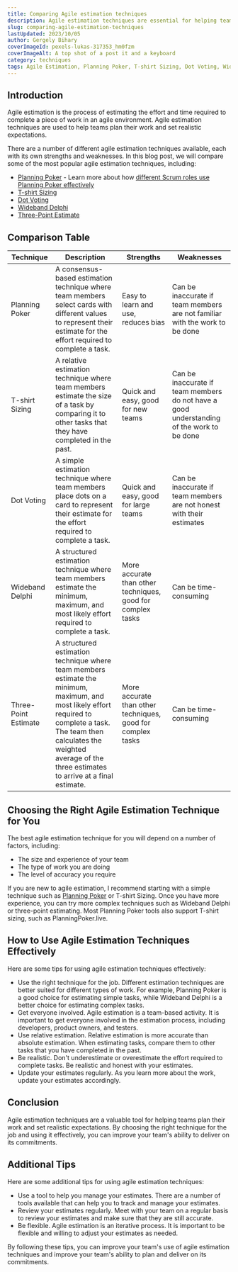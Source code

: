 ```yaml
---
title: Comparing Agile estimation techniques
description: Agile estimation techniques are essential for helping teams plan their work and set realistic expectations. Learn about the most popular agile estimation techniques and how to choose the right one for your team.
slug: comparing-agile-estimation-techniques
lastUpdated: 2023/10/05
author: Gergely Bihary
coverImageId: pexels-lukas-317353_hm0fzm
coverImageAlt: A top shot of a post it and a keyboard
category: techniques
tags: Agile Estimation, Planning Poker, T-shirt Sizing, Dot Voting, Wideband Delphi, Three-Point Estimate
---
```

## Introduction

Agile estimation is the process of estimating the effort and time required to complete a piece of work in an agile environment. Agile estimation techniques are used to help teams plan their work and set realistic expectations.

There are a number of different agile estimation techniques available, each with its own strengths and weaknesses. In this blog post, we will compare some of the most popular agile estimation techniques, including:

* [Planning Poker](https://en.wikipedia.org/wiki/Planning_poker) - Learn more about how [different Scrum roles use Planning Poker effectively](/knowledge-base/planning-poker-and-the-scrum-roles)
* [T-shirt Sizing](https://asana.com/resources/t-shirt-sizing)
* [Dot Voting](https://en.wikipedia.org/wiki/Dot-voting)
* [Wideband Delphi](https://en.wikipedia.org/wiki/Wideband_delphi)
* [Three-Point Estimate](https://en.wikipedia.org/wiki/Three-point_estimation)

## Comparison Table

| Technique | Description | Strengths | Weaknesses |
|---|---|---|---|
| Planning Poker | A consensus-based estimation technique where team members select cards with different values to represent their estimate for the effort required to complete a task. | Easy to learn and use, reduces bias | Can be inaccurate if team members are not familiar with the work to be done |
| T-shirt Sizing | A relative estimation technique where team members estimate the size of a task by comparing it to other tasks that they have completed in the past. | Quick and easy, good for new teams | Can be inaccurate if team members do not have a good understanding of the work to be done |
| Dot Voting | A simple estimation technique where team members place dots on a card to represent their estimate for the effort required to complete a task. | Quick and easy, good for large teams | Can be inaccurate if team members are not honest with their estimates |
| Wideband Delphi | A structured estimation technique where team members estimate the minimum, maximum, and most likely effort required to complete a task. | More accurate than other techniques, good for complex tasks | Can be time-consuming |
| Three-Point Estimate | A structured estimation technique where team members estimate the minimum, maximum, and most likely effort required to complete a task. The team then calculates the weighted average of the three estimates to arrive at a final estimate. | More accurate than other techniques, good for complex tasks | Can be time-consuming |

## Choosing the Right Agile Estimation Technique for You

The best agile estimation technique for you will depend on a number of factors, including:

* The size and experience of your team
* The type of work you are doing
* The level of accuracy you require

If you are new to agile estimation, I recommend starting with a simple technique such as [Planning Poker](/knowledge-base/how-to-use-planning-poker-to-improve-sprint-planning) or T-shirt Sizing. Once you have more experience, you can try more complex techniques such as Wideband Delphi or three-point estimating. Most Planning Poker tools also support T-shirt sizing, such as PlanningPoker.live.

## How to Use Agile Estimation Techniques Effectively

Here are some tips for using agile estimation techniques effectively:

* Use the right technique for the job. Different estimation techniques are better suited for different types of work. For example, Planning Poker is a good choice for estimating simple tasks, while Wideband Delphi is a better choice for estimating complex tasks.
* Get everyone involved. Agile estimation is a team-based activity. It is important to get everyone involved in the estimation process, including developers, product owners, and testers.
* Use relative estimation. Relative estimation is more accurate than absolute estimation. When estimating tasks, compare them to other tasks that you have completed in the past.
* Be realistic. Don't underestimate or overestimate the effort required to complete tasks. Be realistic and honest with your estimates.
* Update your estimates regularly. As you learn more about the work, update your estimates accordingly.

## Conclusion

Agile estimation techniques are a valuable tool for helping teams plan their work and set realistic expectations. By choosing the right technique for the job and using it effectively, you can improve your team's ability to deliver on its commitments.

## Additional Tips

Here are some additional tips for using agile estimation techniques:

* Use a tool to help you manage your estimates. There are a number of tools available that can help you to track and manage your estimates.
* Review your estimates regularly. Meet with your team on a regular basis to review your estimates and make sure that they are still accurate.
* Be flexible. Agile estimation is an iterative process. It is important to be flexible and willing to adjust your estimates as needed.

By following these tips, you can improve your team's use of agile estimation techniques and improve your team's ability to plan and deliver on its commitments.
